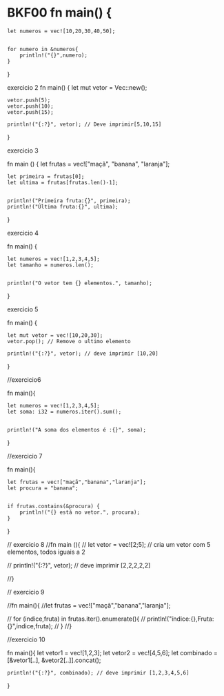 # BKF00  fn main() {
    let numeros = vec![10,20,30,40,50];
   
    
    for numero in &numeros{
        println!("{}",numero);
    }
}

exercicio 2
fn main() {
    let mut vetor = Vec::new();
    
    
    vetor.push(5);
    vetor.push(10);
    vetor.push(15);
    
    println!("{:?}", vetor); // Deve imprimir[5,10,15]
}

exercicio 3

fn main () {
    let frutas = vec!["maçã", "banana", "laranja"];
    
    
    let primeira = frutas[0];
    let ultima = frutas[frutas.len()-1];
    
    
    println!("Primeira fruta:{}", primeira);
    println!("Última fruta:{}", ultima);
    
}

exercicio 4

fn main() {
    
    let numeros = vec![1,2,3,4,5];
    let tamanho = numeros.len();
    
    
    println!("O vetor tem {} elementos.", tamanho);
}

exercicio 5

fn main() {
    
    let mut vetor = vec![10,20,30];
    vetor.pop(); // Remove o ultimo elemento
    
    println!("{:?}", vetor); // deve imprimir [10,20]
}

//exercicio6

fn main(){
    
    let numeros = vec![1,2,3,4,5];
    let soma: i32 = numeros.iter().sum();
    
    
    println!("A soma dos elementos é :{}", soma);
    
}


//exercicio 7

fn main(){

    let frutas = vec!["maçã","banana","laranja"];
    let procura = "banana";


    if frutas.contains(&procura) {
        println!("{} está no vetor.", procura);
    }
}

// exercicio 8
//fn main (){
  //  let vetor = vec![2;5]; // cria um vetor com 5 elementos, todos iguais a 2


//    println!("{:?}", vetor); // deve imprimir [2,2,2,2,2]
    
//}

// exercicio 9

//fn main(){
    //let frutas = vec!["maçã","banana","laranja"];


   // for (indice,fruta) in frutas.iter().enumerate(){
    //    println!("índice:{},Fruta:{}",indice,fruta);
  //  }
//}

//exercicio 10

fn main(){
    let vetor1 = vec![1,2,3];
    let vetor2 = vec![4,5,6];
    let combinado = [&vetor1[..], &vetor2[..]].concat();

    println!("{:?}", combinado); // deve imprimir [1,2,3,4,5,6]
}
